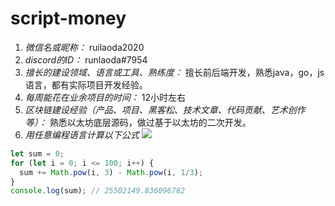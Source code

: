 # script-money

1. *微信名或昵称：* ruilaoda2020
2. *discord的ID：* runlaoda#7954
3. *擅长的建设领域、语言或工具、熟练度：* 擅长前后端开发，熟悉java，go，js语言，都有实际项目开发经验。
4. *每周能花在业余项目的时间：* 12小时左右
5. *区块链建设经验（产品、项目、黑客松、技术文章、代码贡献、艺术创作等）：* 熟悉以太坊底层源码，做过基于以太坊的二次开发。
6. *用任意编程语言计算以下公式*
![](https://latex.codecogs.com/svg.image?\sum_{n=1}^{100}\left&space;(n^{3}-\sqrt[3]{n}&space;\right&space;))

```javascript
let sum = 0;
for (let i = 0; i <= 100; i++) {
  sum += Math.pow(i, 3) - Math.pow(i, 1/3);
}
console.log(sum); // 25502149.836096782
```
